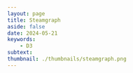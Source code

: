 ```yaml
---
layout: page
title: Steamgraph
aside: false
date: 2024-05-21
keywords:
    - D3
subtext: 
thumbnail: ./thumbnails/steamgraph.png
---
```



<script setup>
import steamgraph from "/components/graphs/steamgraph.vue";
</script>

<FigureTitle title='D3 steamgraph'/>
<D3PlotContainer>
<steamgraph/>
</D3PlotContainer>


